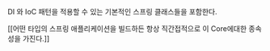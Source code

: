 DI 와 IoC 패턴을 적용할 수 있는 기본적인 스프링 클래스들을 포함한다. 

[[어떤 타입의 스프링 애플리케이션을 빌드하든 항상 직간접적으로 이 Core에대한 종속성을 가진다.]]



